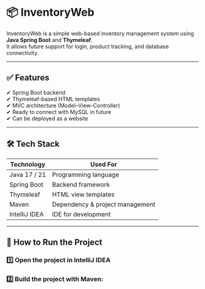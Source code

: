 # 📦 InventoryWeb

InventoryWeb is a simple web-based inventory management system using **Java Spring Boot** and **Thymeleaf**.  
It allows future support for login, product tracking, and database connectivity.

---

## ✅ Features
✔ Spring Boot backend  
✔ Thymeleaf-based HTML templates  
✔ MVC architecture (Model–View–Controller)  
✔ Ready to connect with MySQL in future  
✔ Can be deployed as a website

---

## 🛠 Tech Stack
| Technology | Used For |
|------------|----------|
| Java 17 / 21 | Programming language |
| Spring Boot | Backend framework |
| Thymeleaf | HTML view templates |
| Maven | Dependency & project management |
| IntelliJ IDEA | IDE for development |

---

## 🚀 How to Run the Project

### 1️⃣ Open the project in IntelliJ IDEA

### 2️⃣ Build the project with Maven:
